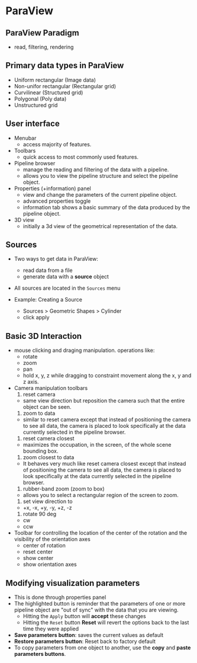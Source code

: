 # ParaView

## ParaView Paradigm

- read, filtering, rendering

## Primary data types in ParaView

- Uniform rectangular (Image data)
- Non-unifor rectangular (Rectangular grid)
- Curvilinear (Structured grid)
- Polygonal (Poly data)
- Unstructured grid

## User interface

- Menubar
  - access majority of features.
- Toolbars
  - quick access to most commonly used features.
- Pipeline browser
  - manage the reading and filtering of the data with a pipeline.
  - allows you to view the pipeline structure and select the pipeline object.
- Properties (+information) panel
  - view and change the parameters of the current pipeline object.
  - advanced properties toggle
  - information tab shows a basic summary of the data produced by the pipeline object.
- 3D view
  - initially a 3d view of the geometrical representation of the data.

## Sources

- Two ways to get data in ParaView:
  - read data from a file
  - generate data with a **source** object

- All sources are located in the `Sources` menu

- Example: Creating a Source
  - Sources > Geometric Shapes > Cylinder
  - click apply

## Basic 3D Interaction

- mouse clicking and draging manipulation. operations like:
  - rotate
  - zoom
  - pan
  - hold x, y, z while dragging to constraint movement along the x, y and z axis.
- Camera manipulation toolbars
  1. reset camera
    - same view direction but reposition the camera such that the entire object can be seen.
  1. zoom to data
    - similar to reset camera except that instead of positioning the camera to see all data, the camera is placed to look specifically at the data currently selected in the pipeline browser.
  1. reset camera closest
    - maximizes the occupation, in the screen, of the whole scene bounding box.
  1. zoom closest to data
    - It behaves very much like reset camera closest except that instead of positioning the camera to see all data, the camera is placed to look specifically at the data currently selected in the pipeline browser.
  1. rubber-band zoom (zoom to box)
    - allows you to select a rectangular region of the screen to zoom.
  1. set view direction to
    - +x, -x, +y, -y, +z, -z
  1. rotate 90 deg
    - cw
    - ccw
- Toolbar for controlling the location of the center of the rotation and the visibility of the orientation axes
  - center of rotation
  - reset center
  - show center
  - show orientation axes

## Modifying visualization parameters

- This is done through properties panel
- The highlighted button is reminder that the parameters of one or more pipeline object are "out of sync" with the data that you are viewing.
  - Hitting the `Apply` button will **accept** these changes
  - Hitting the `Reset` button **Reset** will revert the options back to the last time they were applied
- **Save parameters button**: saves the current values as default
- **Restore parameters button**: Reset back to factory default
- To copy parameters from one object to another, use the **copy** and **paste parameters buttons**.

